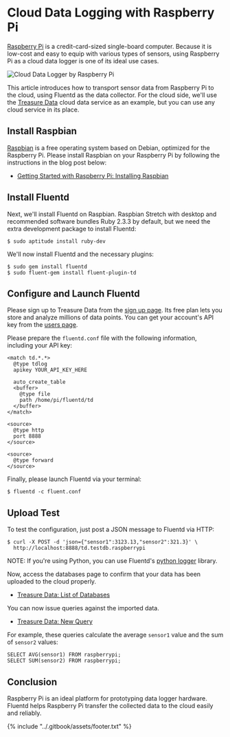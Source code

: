 # Cloud Data Logging with Raspberry Pi

[Raspberry Pi](http://www.raspberrypi.org/) is a credit-card-sized single-board computer. Because it is low-cost and easy to equip with various types of sensors, using Raspberry Pi as a cloud data logger is one of its ideal use cases.

![Cloud Data Logger by Raspberry Pi](../.gitbook/assets/raspberry-pi-cloud-data-logger.png)

This article introduces how to transport sensor data from Raspberry Pi to the cloud, using Fluentd as the data collector. For the cloud side, we'll use the [Treasure Data](http://www.fluentd.org/treasuredata) cloud data service as an example, but you can use any cloud service in its place.

## Install Raspbian

[Raspbian](http://www.raspbian.org/) is a free operating system based on Debian, optimized for the Raspberry Pi. Please install Raspbian on your Raspberry Pi by following the instructions in the blog post below:

* [Getting Started with Raspberry Pi: Installing Raspbian](http://www.andrewmunsell.com/blog/getting-started-raspberry-pi-install-raspbian)

## Install Fluentd

Next, we'll install Fluentd on Raspbian. Raspbian Stretch with desktop and recommended software bundles Ruby 2.3.3 by default, but we need the extra development package to install Fluentd:

```text
$ sudo aptitude install ruby-dev
```

We'll now install Fluentd and the necessary plugins:

```text
$ sudo gem install fluentd
$ sudo fluent-gem install fluent-plugin-td
```

## Configure and Launch Fluentd

Please sign up to Treasure Data from the [sign up page](https://console.treasuredata.com/users/sign_up). Its free plan lets you store and analyze millions of data points. You can get your account's API key from the [users page](https://console.treasuredata.com/users/current).

Please prepare the `fluentd.conf` file with the following information, including your API key:

```text
<match td.*.*>
  @type tdlog
  apikey YOUR_API_KEY_HERE

  auto_create_table
  <buffer>
    @type file
    path /home/pi/fluentd/td
  </buffer>
</match>

<source>
  @type http
  port 8888
</source>

<source>
  @type forward
</source>
```

Finally, please launch Fluentd via your terminal:

```text
$ fluentd -c fluent.conf
```

## Upload Test

To test the configuration, just post a JSON message to Fluentd via HTTP:

```text
$ curl -X POST -d 'json={"sensor1":3123.13,"sensor2":321.3}' \
  http://localhost:8888/td.testdb.raspberrypi
```

NOTE: If you're using Python, you can use Fluentd's [python logger](../language-bindings/python.md) library.

Now, access the databases page to confirm that your data has been uploaded to the cloud properly.

* [Treasure Data: List of Databases](https://console.treasuredata.com/databases)

You can now issue queries against the imported data.

* [Treasure Data: New Query](https://console.treasuredata.com/query_forms/new)

For example, these queries calculate the average `sensor1` value and the sum of `sensor2` values:

```text
SELECT AVG(sensor1) FROM raspberrypi;
SELECT SUM(sensor2) FROM raspberrypi;
```

## Conclusion

Raspberry Pi is an ideal platform for prototyping data logger hardware. Fluentd helps Raspberry Pi transfer the collected data to the cloud easily and reliably.

{% include "../.gitbook/assets/footer.txt" %}
